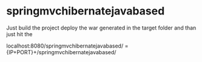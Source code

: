 # springmvchibernatejavabased

Just build the project deploy the war generated in the target folder and than just hit the 

localhost:8080/springmvchibernatejavabased/ = {IP+PORT}+/springmvchibernatejavabased/
